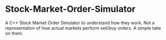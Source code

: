 # Stock-Market-Order-Simulator
A C++ Stock Market Order Simulator to understand how they work. Not a representation of how actual markets perform sell/buy orders. A simple take on them.
